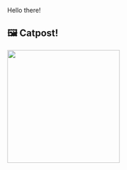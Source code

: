 Hello there!



## 🖼️ Catpost!

<sub>
    <img src="https://cdn2.thecatapi.com/images/pb.jpg" height="256">
</sub>

